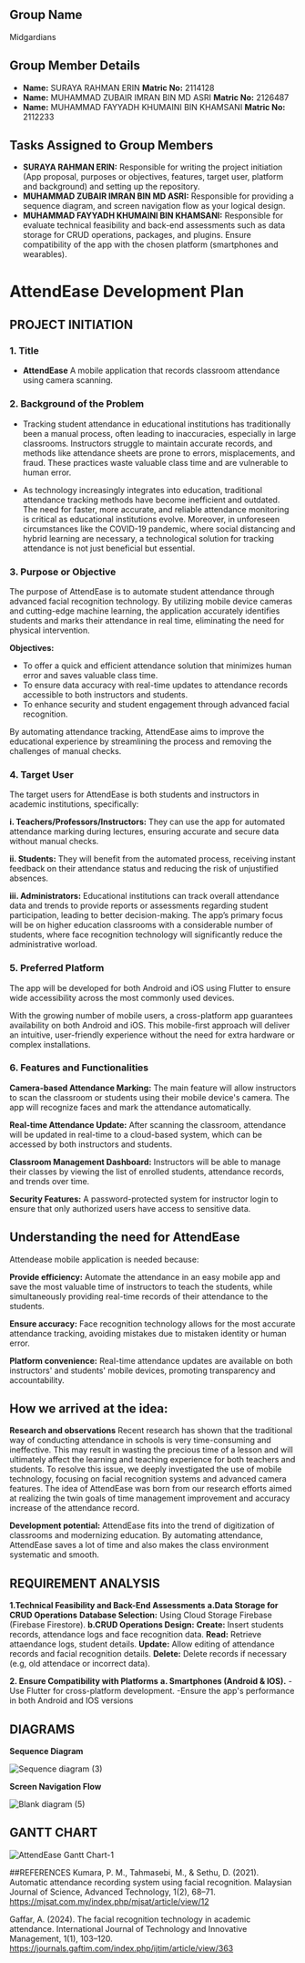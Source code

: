 ## Group Name
Midgardians

## Group Member Details
- **Name:** SURAYA RAHMAN ERIN **Matric No:** 2114128
- **Name:** MUHAMMAD ZUBAIR IMRAN BIN MD ASRI **Matric No:** 2126487
- **Name:** MUHAMMAD FAYYADH KHUMAINI BIN KHAMSANI **Matric No:** 2112233

## Tasks Assigned to Group Members
- **SURAYA RAHMAN ERIN:** Responsible for writing the project initiation (App proposal, purposes or objectives, features, target user, platform and background) and setting up the repository.
- **MUHAMMAD ZUBAIR IMRAN BIN MD ASRI:** Responsible for providing a sequence diagram, and screen navigation flow as your logical design.
- **MUHAMMAD FAYYADH KHUMAINI BIN KHAMSANI:** Responsible for evaluate technical feasibility and back-end assessments such as data storage for CRUD operations, packages, and plugins. Ensure compatibility of the app with the chosen platform (smartphones and wearables).

# AttendEase Development Plan

## PROJECT INITIATION
### 1. Title
- **AttendEase**
A mobile application that records classroom attendance using camera scanning.

### 2. Background of the Problem
- Tracking student attendance in educational institutions has traditionally been a manual process, often leading to inaccuracies, especially in large classrooms. Instructors struggle to maintain accurate records, and methods like attendance sheets are prone to errors, misplacements, and fraud. These practices waste valuable class time and are vulnerable to human error.

- As technology increasingly integrates into education, traditional attendance tracking methods have become inefficient and outdated. The need for faster, more accurate, and reliable attendance monitoring is critical as educational institutions evolve. Moreover, in unforeseen circumstances like the COVID-19 pandemic, where social distancing and hybrid learning are necessary, a technological solution for tracking attendance is not just beneficial but essential.

### 3. Purpose or Objective
The purpose of AttendEase is to automate student attendance through advanced facial recognition technology. By utilizing mobile device cameras and cutting-edge machine learning, the application accurately identifies students and marks their attendance in real time, eliminating the need for physical intervention.

**Objectives:**

- To offer a quick and efficient attendance solution that minimizes human error and saves valuable class time.
- To ensure data accuracy with real-time updates to attendance records accessible to both instructors and students.
- To enhance security and student engagement through advanced facial recognition.

By automating attendance tracking, AttendEase aims to improve the educational experience by streamlining the process and removing the challenges of manual checks.

### 4. Target User
The target users for AttendEase is both students and instructors in academic institutions, specifically:

**i. Teachers/Professors/Instructors:**
They can use the app for automated attendance marking during lectures, ensuring accurate and secure data without manual checks.

**ii. Students:** 
They will benefit from the automated process, receiving instant feedback on their attendance status and reducing the risk of unjustified absences.

**iii. Administrators:** 
Educational institutions can track overall attendance data and trends to provide reports or assessments regarding student participation, leading to better decision-making.
The app’s primary focus will be on higher education classrooms with a considerable number of students, where face recognition technology will significantly reduce the administrative worload.

### 5. Preferred Platform
The app will be developed for both Android and iOS using Flutter to ensure wide accessibility across the most commonly used devices.

With the growing number of mobile users, a cross-platform app guarantees availability on both Android and iOS. This mobile-first approach will deliver an intuitive, user-friendly experience without the need for extra hardware or complex installations.

### 6. Features and Functionalities
**Camera-based Attendance Marking:**
The main feature will allow instructors to scan the classroom or students using their mobile device's camera. The app will recognize faces and mark the attendance automatically.

**Real-time Attendance Update:**
After scanning the classroom, attendance will be updated in real-time to a cloud-based system, which can be accessed by both instructors and students.

**Classroom Management Dashboard:**
Instructors will be able to manage their classes by viewing the list of enrolled students, attendance records, and trends over time.

**Security Features:**
A password-protected system for instructor login to ensure that only authorized users have access to sensitive data.

## Understanding the need for AttendEase
Attendease mobile application is needed because:

**Provide efficiency:** Automate the attendance in an easy mobile app and save the most valuable time of instructors to teach the students, while simultaneously providing real-time records of their attendance to the students.

**Ensure accuracy:** Face recognition technology allows for the most accurate attendance tracking, avoiding mistakes due to mistaken identity or human error.

**Platform convenience:** Real-time attendance updates are available on both instructors' and students' mobile devices, promoting transparency and accountability.

## How we arrived at the idea:
**Research and observations**
Recent research has shown that the traditional way of conducting attendance in schools is very time-consuming and ineffective. This may result in wasting the precious time of a lesson and will ultimately affect the learning and teaching experience for both teachers and students. To resolve this issue, we deeply investigated the use of mobile technology, focusing on facial recognition systems and advanced camera features. The idea of AttendEase was born from our research efforts aimed at realizing the twin goals of time management improvement and accuracy increase of the attendance record.

**Development potential:**
AttendEase fits into the trend of digitization of classrooms and modernizing education. By automating attendance, AttendEase saves a lot of time and also makes the class environment systematic and smooth.

## REQUIREMENT ANALYSIS
**1.Technical Feasibility and Back-End Assessments**
    **a.Data Storage for CRUD Operations**
        **Database Selection:** Using Cloud Storage Firebase (Firebase Firestore).
    **b.CRUD Operations Design:**
        **Create:** Insert students records, attendance logs and face recognition data.
        **Read:** Retrieve attaendance logs, student details.
        **Update:** Allow editing of attendance records and facial recognition details.
        **Delete:** Delete records if necessary (e.g, old attendace or incorrect data).
        
**2. Ensure Compatibility with Platforms**
   **a. Smartphones (Android & IOS).**
            -Use Flutter for cross-platform development.
            -Ensure the app's performance in both Android and IOS versions
        
## DIAGRAMS
**Sequence Diagram**

![Sequence diagram (3)](https://github.com/user-attachments/assets/a19a1e9a-e5a8-4e1c-93e4-926c5638e5e5)

**Screen Navigation Flow**

![Blank diagram (5)](https://github.com/user-attachments/assets/55bd1d5f-6868-44d6-aae0-067aefde52f9)

## GANTT CHART
![AttendEase Gantt Chart-1](https://github.com/user-attachments/assets/d3b1cdea-28f3-4ceb-a47a-f6b6e0634c50)

##REFERENCES
Kumara, P. M., Tahmasebi, M., & Sethu, D. (2021). Automatic attendance recording system using facial recognition. Malaysian Journal of Science, Advanced Technology, 1(2), 68–71. https://mjsat.com.my/index.php/mjsat/article/view/12

Gaffar, A. (2024). The facial recognition technology in academic attendance. International Journal of Technology and Innovative Management, 1(1), 103–120. https://journals.gaftim.com/index.php/ijtim/article/view/363 
